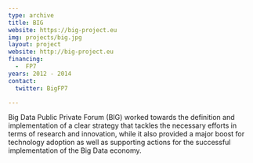 ```yaml
---
type: archive
title: BIG
website: https://big-project.eu
img: projects/big.jpg
layout: project
website: http://big-project.eu
financing:
  -  FP7
years: 2012 - 2014
contact:
  twitter: BigFP7

---
```

Big Data Public Private Forum (BIG) worked towards the definition and implementation of a clear strategy that tackles the necessary efforts in terms of research and innovation, while it also provided a major boost for technology adoption as well as supporting actions for the successful implementation of the Big Data economy.
